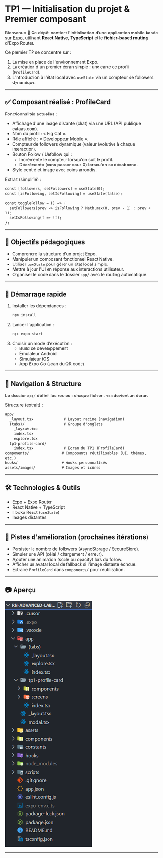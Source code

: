 # TP1 — Initialisation du projet & Premier composant

Bienvenue 👋 Ce dépôt contient l'initialisation d'une application mobile basée sur [Expo](https://expo.dev), utilisant **React Native**, **TypeScript** et le **fichier-based routing** d'Expo Router.

Ce premier TP se concentre sur :

1. La mise en place de l'environnement Expo.
2. La création d'un premier écran simple : une carte de profil (`ProfileCard`).
3. L'introduction à l'état local avec `useState` via un compteur de followers dynamique.

---

## ✅ Composant réalisé : ProfileCard

Fonctionnalités actuelles :

- Affichage d'une image distante (chat) via une URL (API publique cataas.com).
- Nom du profil : « Big Cat ».
- Rôle affiché : « Développeur Mobile ».
- Compteur de followers dynamique (valeur évolutive à chaque interaction).
- Bouton Follow / Unfollow qui :
  - Incrémente le compteur lorsqu'on suit le profil.
  - Décrémente (sans passer sous 0) lorsqu'on se désabonne.
- Style centré et image avec coins arrondis.

Extrait (simplifié) :

```tsx
const [followers, setFollowers] = useState(0);
const [isFollowing, setIsFollowing] = useState(false);

const toggleFollow = () => {
  setFollowers(prev => isFollowing ? Math.max(0, prev - 1) : prev + 1);
  setIsFollowing(f => !f);
};
```

---

## 🎯 Objectifs pédagogiques

- Comprendre la structure d'un projet Expo.
- Manipuler un composant fonctionnel React Native.
- Utiliser `useState` pour gérer un état local simple.
- Mettre à jour l'UI en réponse aux interactions utilisateur.
- Organiser le code dans le dossier `app/` avec le routing automatique.

---

## 🚀 Démarrage rapide

1. Installer les dépendances :
   ```bash
   npm install
   ```
2. Lancer l'application :
   ```bash
   npx expo start
   ```
3. Choisir un mode d'exécution :
   - Build de développement
   - Émulateur Android
   - Simulateur iOS
   - App Expo Go (scan du QR code)

---

## 🧭 Navigation & Structure

Le dossier `app/` définit les routes : chaque fichier `.tsx` devient un écran.

Structure (extrait) :
```text
app/
  _layout.tsx              # Layout racine (navigation)
  (tabs)/                  # Groupe d'onglets
    _layout.tsx
    index.tsx
    explore.tsx
  tp1-profile-card/
    index.tsx              # Écran du TP1 (ProfileCard)
components/               # Composants réutilisables (UI, thèmes, etc.)
hooks/                    # Hooks personnalisés
assets/images/            # Images et icônes
```

---

## 🛠 Technologies & Outils

- Expo + Expo Router
- React Native + TypeScript
- Hooks React (`useState`)
- Images distantes

---

## 🧪 Pistes d'amélioration (prochaines itérations)

- Persister le nombre de followers (AsyncStorage / SecureStore).
- Simuler une API (délai / chargement / erreur).
- Ajouter une animation (scale ou opacity) lors du follow.
- Afficher un avatar local de fallback si l'image distante échoue.
- Extraire `ProfileCard` dans `components/` pour réutilisation.

---

## 📷 Aperçu

![aperçu](image.png)

---

